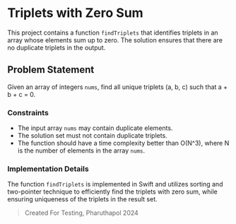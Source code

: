 # Triplets with Zero Sum

This project contains a function  `findTriplets`  that identifies triplets in an array whose elements sum up to zero. The solution ensures that there are no duplicate triplets in the output.

## Problem Statement

Given an array of integers  `nums`, find all unique triplets (a, b, c) such that a + b + c = 0.

### Constraints

-   The input array  `nums`  may contain duplicate elements.
-   The solution set must not contain duplicate triplets.
-   The function should have a time complexity better than O(N^3), where N is the number of elements in the array  `nums`.

### Implementation Details

The function  `findTriplets`  is implemented in Swift and utilizes sorting and two-pointer technique to efficiently find the triplets with zero sum, while ensuring uniqueness of the triplets in the result set.

> Created For Testing, Pharuthapol 2024 

